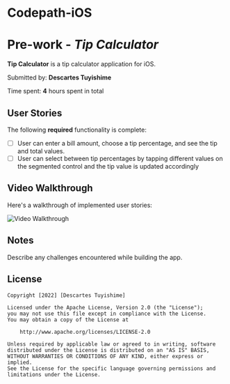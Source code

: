 # Codepath-iOS
# Pre-work - *Tip Calculator*

**Tip Calculator** is a tip calculator application for iOS.

Submitted by: **Descartes Tuyishime**

Time spent: **4** hours spent in total

## User Stories

The following **required** functionality is complete:

* [ ] User can enter a bill amount, choose a tip percentage, and see the tip and total values.
* [ ] User can select between tip percentages by tapping different values on the segmented control and the tip value is updated accordingly

## Video Walkthrough

Here's a walkthrough of implemented user stories:

<img src='https://i.imgur.com/9Vf7EfQ.gif' title='Video Walkthrough' width='' alt='Video Walkthrough' />

## Notes

Describe any challenges encountered while building the app.

## License

    Copyright [2022] [Descartes Tuyishime]

    Licensed under the Apache License, Version 2.0 (the "License");
    you may not use this file except in compliance with the License.
    You may obtain a copy of the License at

        http://www.apache.org/licenses/LICENSE-2.0

    Unless required by applicable law or agreed to in writing, software
    distributed under the License is distributed on an "AS IS" BASIS,
    WITHOUT WARRANTIES OR CONDITIONS OF ANY KIND, either express or implied.
    See the License for the specific language governing permissions and
    limitations under the License.
